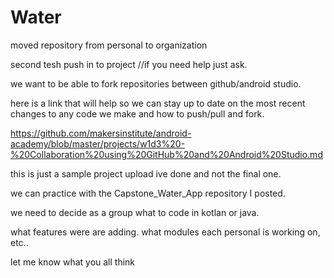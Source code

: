 # Water
moved repository from personal to organization

second tesh push in to project //if you need help just ask. 

we want to be able to fork repositories between github/android studio.

here is a link that will help so we can stay up to date on the most recent changes to any code we make and how to push/pull and fork.

https://github.com/makersinstitute/android-academy/blob/master/projects/w1d3%20-%20Collaboration%20using%20GitHub%20and%20Android%20Studio.md

this is just a sample project upload ive done and not the final one.

we can practice with the Capstone_Water_App repository I posted.

we need to decide as a group what to code in kotlan or java.

what features were are adding. what modules each personal is working on, etc..

let me know what you all think
